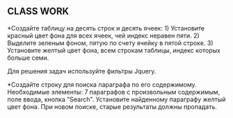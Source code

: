 ﻿## CLASS WORK
    
   *Создайте таблицу на десять строк и десять ячеек: 
    1) Установите красный цвет фона для всех ячеек, чей индекс неравен пяти. 
    2) Выделите зеленым фоном, пятую по счету ячейку в пятой строке.
    3) Установите желтый цвет фона, всем строкам таблицы, индекс которых больше семи.

   Для решения задач используйте фильтры Jquery.

   *Создайте строку для поиска параграфа по его содержимому. Необходимые элементы: 7 параграфов с произвольным содержимым, поле ввода, кнопка "Search". 
    Установите найденному параграфу желтый цвет фона. При новом поиске, старые результаты должны пропадать.